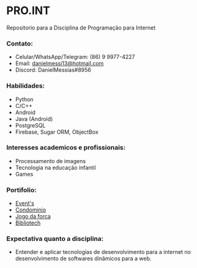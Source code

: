 ﻿# PRO.INT
Repositorio para a Disciplina de Programação para Internet

### Contato: 
* Celular/WhatsApp/Telegram: (86) 9 9977-4227
* Email: danielmessi13@hotmail.com
* Discord: DanielMessias#8956

### Habilidades:
* Python
* C/C++
* Android
* Java (Android)
* PostgreSQL
* Firebase, Sugar ORM, ObjectBox

### Interesses academicos e profissionais:
* Processamento de imagens
* Tecnologia na educação infantil
* Games
	
### Portifolio:
* [Event's](https://github.com/vikvik98/ProjetoEventos)
* [Condominio](https://github.com/vikvik98/Atividade-F)
* [Jogo da forca](https://github.com/vikvik98/Atividade-C)
* [Bibliotech](https://github.com/danielmessi13/POO-2017-DANIEL/tree/master/Projeto%20Android)

### Expectativa quanto a disciplina:
* Entender e aplicar tecnologias de desenvolvimento para a internet no desenvolvimento de softwares dinâmicos para a web.
